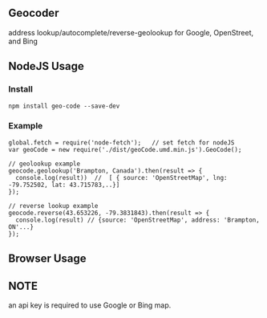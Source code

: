 Geocoder
---------
address lookup/autocomplete/reverse-geolookup for Google, OpenStreet, and Bing

## NodeJS Usage

### Install
    npm install geo-code --save-dev

### Example
    global.fetch = require('node-fetch');   // set fetch for nodeJS
    var geoCode = new require('./dist/geoCode.umd.min.js').GeoCode();

    // geolookup example
    geocode.geolookup('Brampton, Canada').then(result => {
      console.log(result))  //  [ { source: 'OpenStreetMap', lng: -79.752502, lat: 43.715783,..}]
    });
    
    // reverse lookup example
    geocode.reverse(43.653226, -79.3831843).then(result => {
      console.log(result) // {source: 'OpenStreetMap', address: 'Brampton, ON'...}
    });
    
## Browser Usage



## NOTE
an api key is required to use Google or Bing map.
